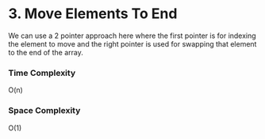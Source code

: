 # 3. Move Elements To End

We can use a 2 pointer approach here where the first pointer is for indexing the element
to move and the right pointer is used for swapping that element to the end of the array.

### Time Complexity

O(n)

### Space Complexity

O(1)
